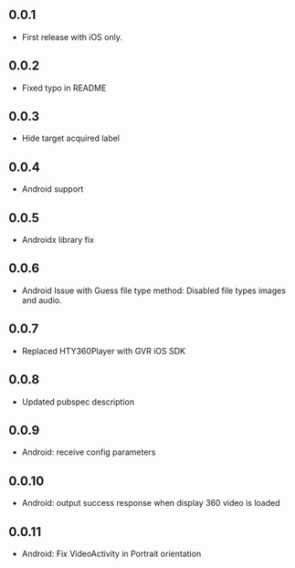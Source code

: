## 0.0.1

* First release with iOS only.

## 0.0.2

* Fixed typo in README

## 0.0.3

* Hide target acquired label

## 0.0.4

* Android support

## 0.0.5

* Androidx library fix

## 0.0.6

* Android Issue with Guess file type method:  Disabled file types images and audio.

## 0.0.7

* Replaced HTY360Player with GVR iOS SDK

## 0.0.8

* Updated pubspec description

## 0.0.9
* Android: receive config parameters

## 0.0.10

* Android: output success response when display 360 video is loaded 

## 0.0.11

* Android: Fix VideoActivity in Portrait orientation